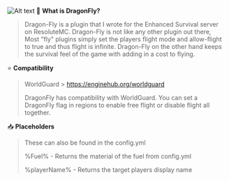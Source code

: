 ![Alt text](https://i.ibb.co/mHB91Wj/Dragon-Fly-Header.jpg)
:dragon_face:
**What is DragonFly?**

>Dragon-Fly is a plugin that I wrote for the Enhanced Survival server on ResoluteMC. 
>Dragon-Fly is not like any other plugin out there, Most "fly" plugins simply set the players flight mode and allow-flight to true and thus flight is infinite. 
>Dragon-Fly on the other hand keeps the survival feel of the game with adding in a cost to flying.

:star:
**Compatibility**
> WorldGuard > https://enginehub.org/worldguard
>
> DragonFly has compatibility with WorldGuard. You can set a DragonFly flag in regions to enable free flight or disable flight all together.

:inbox_tray: **Placeholders**
> These can also be found in the config.yml
> 
>%Fuel% - Returns the material of the fuel from config.yml
> 
>%playerName% - Returns the target players display name
